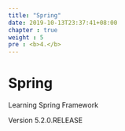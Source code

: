 ```yaml
---
title: "Spring"
date: 2019-10-13T23:37:41+08:00
chapter : true
weight : 5
pre : <b>4.</b>
---
```


# Spring
Learning Spring Framework 

Version 5.2.0.RELEASE